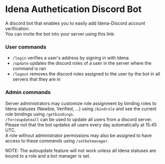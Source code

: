 # Idena Authetication Discord Bot     

A discord bot that enables you to easily add Idena-Discord account verification.        
You can invite the bot into your server using this link: <placeholder>      

### User commands
 - `/login` verifies a user's address by signing in with Idena      
 - `/update` updates the discord roles of a user in the server where the command is ran     
 - `/logout` removes the discord roles assigned to the user by the bot in all servers that they are in      

### Admin commands
Server administrators may customize role assignment by binding roles to Idena statuses (Newbie, Verified, ...) using `/bindrole` and see the current role bindings using `/getbindings`.        
`/forceupdateall` can be used to update all users from a discord server. Please not that the bot updates all users every day automatically at 15:45 UTC.        
A role without administrator permissions may also be assigned to have access to these commands using `/setbotmanager`.      

NOTE: The autoupdate feature will not work unless all Idena statuses are bound to a role and a bot manager is set.